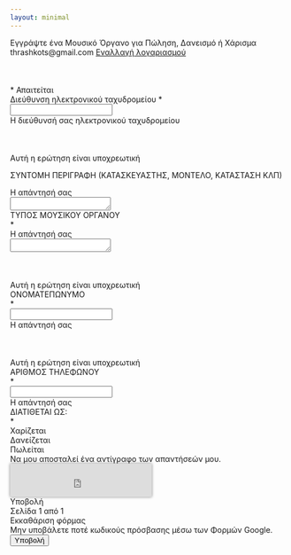 ```yaml
---
layout: minimal
---
```


<form action="https://docs.google.com/forms/u/0/d/e/1FAIpQLSdU3FSFWaFqpxdfmAEHVy88G44oa1w-VaDVM13UXZxVDTqiJg/formResponse" target="_self" method="POST">
<div class="JH79cc RVEQke b33AEc"></div><div class="N0gd6"><div class="ahS2Le"><div class="F9yp7e ikZYwf LgNcQe" dir="auto" role="heading" aria-level="1">Εγγράψτε ένα Μουσικό Όργανο για Πώληση, Δανεισμό ή Χάρισμα<span></span>
 </div>
</div>

<div jsname="F0H8Yc" class="liS6Hc"></div></div><div class="zAVwcb"></div><div class="DqBBlb"><div class="Oh1Vtf"><div class="ut7aeb" id="wSDd7b"><div class="eAQI0e"><span class="EbMsme">thrashkots@gmail.com</span> <a href="https://accounts.google.com/AccountChooser?continue=https://docs.google.com/forms/d/1AkcQYoOQi8PPOzYxgF6vJB_0MQtnLqyAe7kAYLCJhl4/viewform?edit_requested%3Dtrue%26fbzx%3D-3087621421748217352&amp;service=wise" aria-describedby="wSDd7b" class="jZZ5Nd">Εναλλαγή λογαριασμού</a></div></div><div class="UpwdYb" jscontroller="rmdjlf" jsaction="rcuQ6b:npT2md; click:xdDXgc;"><div class="foqfDc gdyQ3c"><div class="Y0xAIe BNL9Bd NpcyEe-n5T17d-Bz112c-DcLNVc-iib5kc-BvMwwf" aria-hidden="true">&nbsp;</div><div class="Y0xAIe ivmiLb NpcyEe-n5T17d-Bz112c-DcLNVc-iib5kc-AhqUyc" aria-hidden="true">&nbsp;</div><div class="Y0xAIe tDDvMb NpcyEe-n5T17d-Bz112c-DcLNVc-iib5kc" aria-hidden="true">&nbsp;</div></div></div></div><div class="md0UAd" aria-hidden="true" dir="auto">* Απαιτείται</div></div></div></div><div class="o3Dpx" role="list"><div role="listitem"><div jscontroller="sWGJ4b" jsaction="EEvAHc:yfX9oc;" jsname="WsjYwc" class="geS5n AgroKb oQYVNd Jj6Lae"><div jscontroller="v4y9Mc" jsaction="rcuQ6b:vZc4S;sPvj8e:d3sQLd;O22p3e:zjh6rb;AHmuwe:h06R8;b2trFe:eVidQc;"><div class="z12JJ"><div class="HoXoMd D1wxyf RjsPE" dir="auto" role="heading" aria-level="3"><span class="M7eMe">Διεύθυνση ηλεκτρονικού ταχυδρομείου</span><span class="vnumgf" id="i4" aria-label="Απαιτούμενη ερώτηση"> *</span></div></div><div class="rFrNMe k3kHxc RdH0ib yqQS1 zKHdkd" jscontroller="pxq3x" jsaction="clickonly:KjsqPd; focus:Jt1EX; blur:fpfTEe; input:Lg5SV" jsshadow="" jsname="YPqjbf"><div class="aCsJod oJeWuf"><div class="aXBtI Wic03c"><div class="Xb9hP"><input type="email" class="whsOnd zHQkBf" jsname="YPqjbf" autocomplete="email" tabindex="0" aria-label="Η διεύθυνσή σας ηλεκτρονικού ταχυδρομείου" required="" dir="auto" data-initial-dir="auto" data-initial-value=""><div jsname="LwH6nd" class="ndJi5d snByac" aria-hidden="true">Η διεύθυνσή σας ηλεκτρονικού ταχυδρομείου</div></div><div class="i9lrp mIZh1c"></div><div jsname="XmnwAc" class="OabDMe cXrdqd Y2Zypf" style="transform-origin: 80.8324px center;"></div></div></div><div class="LXRPh"><div jsname="ty6ygf" class="ovnfwe Is7Fhb"></div></div></div></div><div jsname="Rfh2Tc" class="SL4Sz" id="i3" role="alert"><div class="rRld8e"><div class="foqfDc gdyQ3c"><div aria-hidden="true" class="Y0xAIe BNL9Bd NpcyEe-n5T17d-Bz112c-u0pjoe-i5vt6e-BvMwwf">&nbsp;</div><div aria-hidden="true" class="Y0xAIe ivmiLb NpcyEe-n5T17d-Bz112c-u0pjoe-i5vt6e-AhqUyc">&nbsp;</div><div aria-hidden="true" class="Y0xAIe tDDvMb NpcyEe-n5T17d-Bz112c-u0pjoe-i5vt6e-oq6NAc">&nbsp;</div></div></div><span class="RHiWt">Αυτή η ερώτηση είναι υποχρεωτική</span></div></div></div><div class="Qr7Oae" role="listitem"><div jsmodel="CP1oW" data-params="%.@.[1846923513,&quot;ΣΥΝΤΟΜΗ ΠΕΡΙΓΡΑΦΗ (ΚΑΤΑΣΚΕΥΑΣΤΗΣ, ΜΟΝΤΕΛΟ, ΚΑΤΑΣΤΑΣΗ ΚΛΠ) &quot;,null,1,[[839337160,[],false,[],[],null,null,null,null,null,[null,[]]]],null,null,null,[],null,null,[null,&quot;\n\n\n\n\n\n\n\n\n\n\n\n\n\n\n\n\n\n\u003cspan\u003eΣΥΝΤΟΜΗ ΠΕΡΙΓΡΑΦΗ\n(ΚΑΤΑΣΚΕΥΑΣΤΗΣ, ΜΟΝΤΕΛΟ, ΚΑΤΑΣΤΑΣΗ ΚΛΠ)\u003c/span\u003e\n\n\n\n&quot;]],&quot;i5&quot;,&quot;i6&quot;,&quot;i7&quot;,false]"><div jscontroller="sWGJ4b" jsaction="EEvAHc:yfX9oc;" jsname="WsjYwc" class="geS5n"><div class="z12JJ"><div class="M4DNQ"><div id="i5" class="HoXoMd D1wxyf RjsPE" role="heading" aria-level="3"><span class="M7eMe">

<span>ΣΥΝΤΟΜΗ ΠΕΡΙΓΡΑΦΗ
(ΚΑΤΑΣΚΕΥΑΣΤΗΣ, ΜΟΝΤΕΛΟ, ΚΑΤΑΣΤΑΣΗ ΚΛΠ)</span>



</span></div><div class="gubaDc OIC90c RjsPE" id="i6"></div></div></div><div jscontroller="oCiKKc" jsaction="rcuQ6b:vZc4S;O22p3e:zjh6rb;b2trFe:eVidQc;sPvj8e:d3sQLd;AHmuwe:h06R8;" class="AgroKb"><div class="edhGSc zKHdkd kRy7qc RdH0ib yqQS1" jscontroller="pxq3x" jsaction="clickonly:KjsqPd; focus:Jt1EX; blur:fpfTEe; input:Lg5SV" jsshadow="" jsname="YPqjbf"><div class="RpC4Ne oJeWuf"><div class="F1pOBe snByac" aria-hidden="true" jsname="LwH6nd">Η απάντησή σας</div><div class="Pc9Gce Wic03c"><textarea class="KHxj8b tL9Q4c" jsname="YPqjbf" data-rows="1" tabindex="0" aria-label="Η απάντησή σας" jscontroller="gZjhIf" jsaction="input:Lg5SV;ti6hGc:XMgOHc;rcuQ6b:WYd;" dir="auto" data-initial-dir="auto" data-initial-value="" aria-labelledby="i5" aria-describedby="i6 i7" style="height: 24px;"></textarea></div><div class="z0oSpf mIZh1c"></div><div jsname="XmnwAc" class="Bfurwb cXrdqd Y2Zypf"></div></div><div class="jE8NUc"><div jsname="ty6ygf" class="YElZX Is7Fhb"></div></div></div></div><div jsname="Rfh2Tc" class="SL4Sz" id="i7" role="alert"></div></div></div></div><div class="Qr7Oae" role="listitem"><div jsmodel="CP1oW" data-params="%.@.[790080973,&quot;ΤΥΠΟΣ ΜΟΥΣΙΚΟΥ ΟΡΓΑΝΟΥ&quot;,null,1,[[1065046570,[],true,[],[],null,null,null,null,null,[null,[]]]],null,null,null,[],null,null,[null,&quot;ΤΥΠΟΣ ΜΟΥΣΙΚΟΥ ΟΡΓΑΝΟΥ\u003cbr\u003e&quot;]],&quot;i9&quot;,&quot;i10&quot;,&quot;i11&quot;,false]"><div jscontroller="sWGJ4b" jsaction="EEvAHc:yfX9oc;" jsname="WsjYwc" class="geS5n Jj6Lae"><div class="z12JJ"><div class="M4DNQ"><div id="i9" class="HoXoMd D1wxyf RjsPE" role="heading" aria-level="3" aria-describedby="i12"><span class="M7eMe">ΤΥΠΟΣ ΜΟΥΣΙΚΟΥ ΟΡΓΑΝΟΥ<br></span><span class="vnumgf" id="i12" aria-label="Απαιτούμενη ερώτηση"> *</span></div><div class="gubaDc OIC90c RjsPE" id="i10"></div></div></div><div jscontroller="oCiKKc" jsaction="rcuQ6b:vZc4S;O22p3e:zjh6rb;b2trFe:eVidQc;sPvj8e:d3sQLd;AHmuwe:h06R8;" class="AgroKb"><div class="edhGSc zKHdkd kRy7qc RdH0ib yqQS1" jscontroller="pxq3x" jsaction="clickonly:KjsqPd; focus:Jt1EX; blur:fpfTEe; input:Lg5SV" jsshadow="" jsname="YPqjbf"><div class="RpC4Ne oJeWuf"><div class="F1pOBe snByac" aria-hidden="true" jsname="LwH6nd">Η απάντησή σας</div><div class="Pc9Gce Wic03c"><textarea class="KHxj8b tL9Q4c" jsname="YPqjbf" data-rows="1" tabindex="0" aria-label="Η απάντησή σας" jscontroller="gZjhIf" jsaction="input:Lg5SV;ti6hGc:XMgOHc;rcuQ6b:WYd;" required="" dir="auto" data-initial-dir="auto" data-initial-value="" aria-labelledby="i9" aria-describedby="i10 i11" style="height: 24px;"></textarea></div><div class="z0oSpf mIZh1c"></div><div jsname="XmnwAc" class="Bfurwb cXrdqd Y2Zypf" style="transform-origin: 127.832px center;"></div></div><div class="jE8NUc"><div jsname="ty6ygf" class="YElZX Is7Fhb"></div></div></div></div><div jsname="Rfh2Tc" class="SL4Sz" id="i11" role="alert"><div class="rRld8e"><div class="foqfDc gdyQ3c"><div aria-hidden="true" class="Y0xAIe BNL9Bd NpcyEe-n5T17d-Bz112c-u0pjoe-i5vt6e-BvMwwf">&nbsp;</div><div aria-hidden="true" class="Y0xAIe ivmiLb NpcyEe-n5T17d-Bz112c-u0pjoe-i5vt6e-AhqUyc">&nbsp;</div><div aria-hidden="true" class="Y0xAIe tDDvMb NpcyEe-n5T17d-Bz112c-u0pjoe-i5vt6e-oq6NAc">&nbsp;</div></div></div><span class="RHiWt">Αυτή η ερώτηση είναι υποχρεωτική</span></div></div></div></div><div class="Qr7Oae" role="listitem"><div jsmodel="CP1oW" data-params="%.@.[1633920210,&quot;ΟΝΟΜΑΤΕΠΩΝΥΜΟ&quot;,null,0,[[2005620554,[],true,[],[],null,null,null,null,null,[null,[]]]],null,null,null,[],null,null,[null,&quot;ΟΝΟΜΑΤΕΠΩΝΥΜΟ\u003cbr\u003e&quot;]],&quot;i13&quot;,&quot;i14&quot;,&quot;i15&quot;,false]"><div jscontroller="sWGJ4b" jsaction="EEvAHc:yfX9oc;" jsname="WsjYwc" class="geS5n Jj6Lae"><div class="z12JJ"><div class="M4DNQ"><div id="i13" class="HoXoMd D1wxyf RjsPE" role="heading" aria-level="3" aria-describedby="i16"><span class="M7eMe">ΟΝΟΜΑΤΕΠΩΝΥΜΟ<br></span><span class="vnumgf" id="i16" aria-label="Απαιτούμενη ερώτηση"> *</span></div><div class="gubaDc OIC90c RjsPE" id="i14"></div></div></div><div jscontroller="oCiKKc" jsaction="rcuQ6b:vZc4S;O22p3e:zjh6rb;b2trFe:eVidQc;sPvj8e:d3sQLd;AHmuwe:h06R8;" class="AgroKb"><div class="rFrNMe k3kHxc RdH0ib yqQS1 zKHdkd" jscontroller="pxq3x" jsaction="clickonly:KjsqPd; focus:Jt1EX; blur:fpfTEe; input:Lg5SV" jsshadow="" jsname="YPqjbf"><div class="aCsJod oJeWuf"><div class="aXBtI Wic03c"><div class="Xb9hP"><input type="text" class="whsOnd zHQkBf" jsname="YPqjbf" autocomplete="off" tabindex="0" aria-labelledby="i13" aria-describedby="i14 i15" required="" dir="auto" data-initial-dir="auto" data-initial-value=""><div jsname="LwH6nd" class="ndJi5d snByac" aria-hidden="true">Η απάντησή σας</div></div><div class="i9lrp mIZh1c"></div><div jsname="XmnwAc" class="OabDMe cXrdqd Y2Zypf" style="transform-origin: 61.8324px center;"></div></div></div><div class="LXRPh"><div jsname="ty6ygf" class="ovnfwe Is7Fhb"></div></div></div></div><div jsname="Rfh2Tc" class="SL4Sz" id="i15" role="alert"><div class="rRld8e"><div class="foqfDc gdyQ3c"><div aria-hidden="true" class="Y0xAIe BNL9Bd NpcyEe-n5T17d-Bz112c-u0pjoe-i5vt6e-BvMwwf">&nbsp;</div><div aria-hidden="true" class="Y0xAIe ivmiLb NpcyEe-n5T17d-Bz112c-u0pjoe-i5vt6e-AhqUyc">&nbsp;</div><div aria-hidden="true" class="Y0xAIe tDDvMb NpcyEe-n5T17d-Bz112c-u0pjoe-i5vt6e-oq6NAc">&nbsp;</div></div></div><span class="RHiWt">Αυτή η ερώτηση είναι υποχρεωτική</span></div></div></div></div><div class="Qr7Oae" role="listitem"><div jsmodel="CP1oW" data-params="%.@.[1770822543,&quot;ΑΡΙΘΜΟΣ ΤΗΛΕΦΩΝΟΥ&quot;,null,0,[[1166974658,[],true,[],[],null,null,null,null,null,[null,[]]]],null,null,null,[],null,null,[null,&quot;ΑΡΙΘΜΟΣ ΤΗΛΕΦΩΝΟΥ\u003cbr\u003e&quot;]],&quot;i17&quot;,&quot;i18&quot;,&quot;i19&quot;,false]"><div jscontroller="sWGJ4b" jsaction="EEvAHc:yfX9oc;" jsname="WsjYwc" class="geS5n"><div class="z12JJ"><div class="M4DNQ"><div id="i17" class="HoXoMd D1wxyf RjsPE" role="heading" aria-level="3" aria-describedby="i20"><span class="M7eMe">ΑΡΙΘΜΟΣ ΤΗΛΕΦΩΝΟΥ<br></span><span class="vnumgf" id="i20" aria-label="Απαιτούμενη ερώτηση"> *</span></div><div class="gubaDc OIC90c RjsPE" id="i18"></div></div></div><div jscontroller="oCiKKc" jsaction="rcuQ6b:vZc4S;O22p3e:zjh6rb;b2trFe:eVidQc;sPvj8e:d3sQLd;AHmuwe:h06R8;" class="AgroKb"><div class="rFrNMe k3kHxc RdH0ib yqQS1 zKHdkd" jscontroller="pxq3x" jsaction="clickonly:KjsqPd; focus:Jt1EX; blur:fpfTEe; input:Lg5SV" jsshadow="" jsname="YPqjbf"><div class="aCsJod oJeWuf"><div class="aXBtI Wic03c"><div class="Xb9hP"><input type="text" class="whsOnd zHQkBf" jsname="YPqjbf" autocomplete="off" tabindex="0" aria-labelledby="i17" aria-describedby="i18 i19" required="" dir="auto" data-initial-dir="auto" data-initial-value=""><div jsname="LwH6nd" class="ndJi5d snByac" aria-hidden="true">Η απάντησή σας</div></div><div class="i9lrp mIZh1c"></div><div jsname="XmnwAc" class="OabDMe cXrdqd"></div></div></div><div class="LXRPh"><div jsname="ty6ygf" class="ovnfwe Is7Fhb"></div></div></div></div><div jsname="Rfh2Tc" class="SL4Sz" id="i19" role="alert"></div></div></div></div><div class="Qr7Oae" role="listitem"><div jsmodel="CP1oW" data-params="%.@.[56949371,&quot;ΔΙΑΤΙΘΕΤΑΙ ΩΣ:&quot;,null,2,[[540663649,[[&quot;Χαρίζεται&quot;,null,null,null,false],[&quot;Δανείζεται&quot;,null,null,null,false],[&quot;Πωλείται&quot;,null,null,null,false]],true,[],[],null,null,null,false,null,[null,[]]]],null,null,null,[],null,null,[null,&quot;ΔΙΑΤΙΘΕΤΑΙ ΩΣ:\u003cbr\u003e&quot;]],&quot;i21&quot;,&quot;i22&quot;,&quot;i23&quot;,false]"><div jscontroller="sWGJ4b" jsaction="EEvAHc:yfX9oc;" jsname="WsjYwc" class="geS5n"><div class="z12JJ"><div class="M4DNQ"><div id="i21" class="HoXoMd D1wxyf RjsPE" role="heading" aria-level="3" aria-describedby="i24"><span class="M7eMe">ΔΙΑΤΙΘΕΤΑΙ ΩΣ:<br></span><span class="vnumgf" id="i24" aria-label="Απαιτούμενη ερώτηση"> *</span></div><div class="gubaDc OIC90c RjsPE" id="i22"></div></div></div><div jscontroller="UmOCme" jsaction="rcuQ6b:vZc4S;O22p3e:zjh6rb;b2trFe:eVidQc;JIbuQc:RgMCxe(YlCLKb);sPvj8e:d3sQLd;TYy3Ne:RgMCxe;" class="oyXaNc" jsname="GCYh9b"><input type="hidden" name="entry.540663649_sentinel" jsname="DTMEae"><div jscontroller="eFy6Rc" jsaction="sPvj8e:Gh295d" jsname="cnAzRb"><div class="lLfZXe fnxRtf cNDBpf" jscontroller="wPRNsd" jsshadow="" jsaction="keydown: I481le;JIbuQc:JIbuQc;rcuQ6b:rcuQ6b" jsname="wCJL8" aria-labelledby="i21" aria-describedby="i22 i23" aria-required="true" role="radiogroup"><span jsslot="" role="presentation" jsname="bN97Pc" class="H2Gmcc tyNBNd"><div class="SG0AAe"><div class="nWQGrd zwllIb"><label for="i25" class="docssharedWizToggleLabeledContainer ajBQVb"><div class="bzfPab wFGF8"><div class="d7L4fc bJNwt  FXLARc aomaEc ECvBRb"><div id="i25" class="Od2TWd hYsg7c" jscontroller="EcW08c" jsaction="keydown:I481le;dyRcpb:dyRcpb;click:cOuCgd; mousedown:UX7yZ; mouseup:lbsD7e; mouseenter:tfO1Yc; mouseleave:JywGue; focus:AHmuwe; blur:O22p3e; contextmenu:mg9Pef;touchstart:p6p2H; touchmove:FwuNnf; touchend:yfqBxc(preventMouseEvents=true|preventDefault=true); touchcancel:JMtRjd;" jsshadow="" aria-label="Χαρίζεται" data-value="Χαρίζεται" role="radio" aria-checked="false" aria-posinset="1" aria-setsize="3" tabindex="0"><div class="x0k1lc MbhUzd"></div><div class="uyywbd"></div><div class="vd3tt"><div class="AB7Lab Id5V1"><div class="rseUEf nQOrEb"></div></div></div></div></div><div class="YEVVod"><div class="ulDsOb"><span dir="auto" class="aDTYNe snByac OvPDhc OIC90c">Χαρίζεται</span></div></div></div></label></div><div class="nWQGrd zwllIb"><label for="i28" class="docssharedWizToggleLabeledContainer ajBQVb"><div class="bzfPab wFGF8"><div class="d7L4fc bJNwt  FXLARc aomaEc ECvBRb"><div id="i28" class="Od2TWd hYsg7c" jscontroller="EcW08c" jsaction="keydown:I481le;dyRcpb:dyRcpb;click:cOuCgd; mousedown:UX7yZ; mouseup:lbsD7e; mouseenter:tfO1Yc; mouseleave:JywGue; focus:AHmuwe; blur:O22p3e; contextmenu:mg9Pef;touchstart:p6p2H; touchmove:FwuNnf; touchend:yfqBxc(preventMouseEvents=true|preventDefault=true); touchcancel:JMtRjd;" jsshadow="" aria-label="Δανείζεται" data-value="Δανείζεται" role="radio" aria-checked="false" aria-posinset="2" aria-setsize="3" tabindex="-1"><div class="x0k1lc MbhUzd"></div><div class="uyywbd"></div><div class="vd3tt"><div class="AB7Lab Id5V1"><div class="rseUEf nQOrEb"></div></div></div></div></div><div class="YEVVod"><div class="ulDsOb"><span dir="auto" class="aDTYNe snByac OvPDhc OIC90c">Δανείζεται</span></div></div></div></label></div><div class="nWQGrd zwllIb"><label for="i31" class="docssharedWizToggleLabeledContainer ajBQVb"><div class="bzfPab wFGF8"><div class="d7L4fc bJNwt  FXLARc aomaEc ECvBRb"><div id="i31" class="Od2TWd hYsg7c" jscontroller="EcW08c" jsaction="keydown:I481le;dyRcpb:dyRcpb;click:cOuCgd; mousedown:UX7yZ; mouseup:lbsD7e; mouseenter:tfO1Yc; mouseleave:JywGue; focus:AHmuwe; blur:O22p3e; contextmenu:mg9Pef;touchstart:p6p2H; touchmove:FwuNnf; touchend:yfqBxc(preventMouseEvents=true|preventDefault=true); touchcancel:JMtRjd;" jsshadow="" aria-label="Πωλείται" data-value="Πωλείται" role="radio" aria-checked="false" aria-posinset="3" aria-setsize="3" tabindex="0"><div class="x0k1lc MbhUzd"></div><div class="uyywbd"></div><div class="vd3tt"><div class="AB7Lab Id5V1"><div class="rseUEf nQOrEb"></div></div></div></div></div><div class="YEVVod"><div class="ulDsOb"><span dir="auto" class="aDTYNe snByac OvPDhc OIC90c">Πωλείται</span></div></div></div></label></div></div></span></div></div></div><div jsname="Rfh2Tc" class="SL4Sz" id="i23" role="alert"></div></div></div></div></div><div class="ThHDze" jscontroller="lSvzH" jsaction="rcuQ6b:npT2md;JIbuQc:qV61Ff(X5DuWc),Gl574d(QR6bsb),V3upec(GeGHKb),HiUbje(M2UYVd),NPBnCf(OCpkoe); keydown:duASZc" data-shuffle-seed="-3087621421748217352" data-should-execute-invisible-captcha-challenge="true" data-is-receipt-checked="false"><div jscontroller="SBlcU" jsaction="JIbuQc:ru8P1b;" jsname="QR6bsb" class="WTKgmb"><label for="i34" class="docssharedWizToggleLabeledContainer"><div class="bzfPab wFGF8"><div id="i34" class="LsSwGf SWVgue FXLARc Y4klN" jscontroller="EcW08c" jsaction="keydown:I481le;dyRcpb:dyRcpb;click:cOuCgd; mousedown:UX7yZ; mouseup:lbsD7e; mouseenter:tfO1Yc; mouseleave:JywGue; focus:AHmuwe; blur:O22p3e; contextmenu:mg9Pef;touchstart:p6p2H; touchmove:FwuNnf; touchend:yfqBxc(preventMouseEvents=true|preventDefault=true); touchcancel:JMtRjd;" jsshadow="" jsname="ornU0b" aria-label="Να μου αποσταλεί ένα αντίγραφο των απαντήσεών μου." tabindex="0" title="Εγγράψτε ένα Μουσικό Όργανο για Πώληση, Δανεισμό ή Χάρισμα" role="checkbox" aria-checked="false"><div class="hh4xKf MLPG7"></div><div class="YGFwk MbhUzd"></div><div class="rbsY8b"><div class="E7QdY espmsb" jsname="IT5dJd"></div></div></div><div class="YEVVod"><div class="ulDsOb"><span dir="auto" class="aDTYNe snByac">Να μου αποσταλεί ένα αντίγραφο των απαντήσεών μου.</span></div></div></div></label><input type="hidden" name="emailReceipt" jsname="L9xHkb"></div><div id="recaptcha" class="g-recaptcha GihA3" data-sitekey="6LcJMyUUAAAAABOakew3hdiQ0dU8a21s-POW69KQ" data-callback="fpHtcb" data-size="invisible" data-badge="inline" style=""><div class="grecaptcha-badge" data-style="inline" style="width: 256px; height: 60px; box-shadow: gray 0px 0px 5px;"><div class="grecaptcha-logo"><iframe title="reCAPTCHA" src="https://www.google.com/recaptcha/api2/anchor?ar=1&amp;k=6LcJMyUUAAAAABOakew3hdiQ0dU8a21s-POW69KQ&amp;co=aHR0cHM6Ly9kb2NzLmdvb2dsZS5jb206NDQz&amp;hl=en&amp;v=Ixi5IiChXmIG6rRkjUa1qXHT&amp;size=invisible&amp;badge=inline&amp;cb=gftgw1yvpcgp" width="256" height="60" role="presentation" name="a-qidacury6pd3" frameborder="0" scrolling="no" sandbox="allow-forms allow-popups allow-same-origin allow-scripts allow-top-navigation allow-modals allow-popups-to-escape-sandbox"></iframe></div><div class="grecaptcha-error"></div><textarea id="g-recaptcha-response" name="g-recaptcha-response" class="g-recaptcha-response" style="width: 250px; height: 40px; border: 1px solid rgb(193, 193, 193); margin: 10px 25px; padding: 0px; resize: none; display: none;"></textarea></div><iframe style="display: none;"></iframe></div><div class="DE3NNc CekdCb"><div class="lRwqcd"><div role="button" class="uArJ5e UQuaGc Y5sE8d VkkpIf QvWxOd" jscontroller="VXdfxd" jsaction="click:cOuCgd; mousedown:UX7yZ; mouseup:lbsD7e; mouseenter:tfO1Yc; mouseleave:JywGue;touchstart:p6p2H; touchmove:FwuNnf; touchend:yfqBxc(preventMouseEvents=true|preventDefault=true); touchcancel:JMtRjd;focus:AHmuwe; blur:O22p3e; contextmenu:mg9Pef;" jsshadow="" jsname="M2UYVd" tabindex="0"><div class="Fvio9d MbhUzd" jsname="ksKsZd"></div><div class="e19J0b CeoRYc"></div><span jsslot="" class="l4V7wb Fxmcue"><span class="NPEfkd RveJvd snByac">Υποβολή</span></span></div></div><div class="bEJm0e"><div class="cJ3RAd graCKc" aria-valuenow="100" aria-valuemin="0" aria-valuemax="100" aria-labelledby="lpd4pf" role="progressbar"><div class="Jo4Fpf iib5kc" style="width:100%"></div></div><div id="lpd4pf" class="HZh16d" aria-hidden="true">Σελίδα 1 από 1</div></div><div class="nYdzXd"><div role="button" class="uArJ5e UQuaGc kCyAyd l3F1ye TFBnVe" jscontroller="VXdfxd" jsaction="click:cOuCgd; mousedown:UX7yZ; mouseup:lbsD7e; mouseenter:tfO1Yc; mouseleave:JywGue;touchstart:p6p2H; touchmove:FwuNnf; touchend:yfqBxc(preventMouseEvents=true|preventDefault=true); touchcancel:JMtRjd;focus:AHmuwe; blur:O22p3e; contextmenu:mg9Pef;" jsshadow="" jsname="X5DuWc" tabindex="0"><div class="Fvio9d MbhUzd" jsname="ksKsZd"></div><div class="e19J0b CeoRYc"></div><span jsslot="" class="l4V7wb Fxmcue"><span class="NPEfkd RveJvd snByac">Εκκαθάριση φόρμας</span></span></div></div></div><div class="T2dutf">Μην υποβάλετε ποτέ κωδικούς πρόσβασης μέσω των Φορμών Google.</div></div><input type="hidden" name="fvv" value="1"><input type="hidden" name="partialResponse" value="[null,null,&quot;-3087621421748217352&quot;]"><input type="hidden" name="pageHistory" value="0"><input type="hidden" name="token" value="0SU0YYQBAAA.G_DY7hYCDOzqo25TYodBAg.jon4abX0JfPqObFOBch5Dw"><input type="hidden" name="fbzx" value="-3087621421748217352">
 <button type="submit" class="btn btn-default" id="contact-form-submit">Υποβολή</button>
</div>
   </div>
     </form>